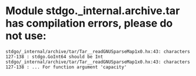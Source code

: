 # Module stdgo._internal.archive.tar has compilation errors, please do not use:
```
stdgo/_internal/archive/tar/Tar__readGNUSparseMap1x0.hx:43: characters 127-138 : stdgo.GoInt64 should be Int
stdgo/_internal/archive/tar/Tar__readGNUSparseMap1x0.hx:43: characters 127-138 : ... For function argument 'capacity'

```

